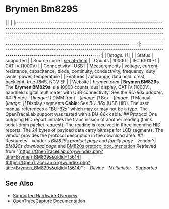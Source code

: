 # Brymen Bm829S
| | | |:-----------------------------------------------------------------------------------------------------------------------------------------------------------------------------------------------------------------------------------------------------------------------------------------------------------------------------------------------------------------------------------:|:----------------------------------------------------------------------------------------------------------------------------------------:| | [*Image: \1* | | | Status | supported | | Source code | [serial-dmm](http://github.com/OpenTraceLab/?p=OpenTraceCapture.git;a=tree;f=src/hardware/serial-dmm) | | Counts | 10000 | | IEC 61010-1 | CAT IV (1000V) | | Connectivity | USB | | Measurements | voltage, current, resistance, capacitance, diode, continuity, conductivity, frequency, duty cycle, power, temperature | | Features | autorange, data hold, crest, backlight, true-RMS, NCV EF | | Website | *brymen.com* | **Brymen BM829s** The **Brymen BM829s** is a 10000 counts, dual display, CAT IV (1000V), handheld digital multimeter with USB connectivity. See the *BU-86x adapter*. ## Photos \-
[*Image: \1*
DMM front
\-
[*Image: \1*
Box
\-
[*Image: \1*
Manual
\-
[*Image: \1*
Display segments
**Cable:** See *BU-86x* (USB HID). The user manual references a "BU-82x" which may or may not be a typo. The OpenTraceLab support was tested with a BU-86x cable. ## Protocol One outgoing HID report initiates the transmission of another reading (think serial-dmm packet request). The reading is received in three incoming HID reports. The 24 bytes of payload data carry bitmaps for LCD segments. The vendor provides the protocol description in the download area. ## Resources \- vendor's *BM829s product page* and *family page* \- vendor's *BM820s download page* and [BM820s protocol documentation](http://brymen.com/product-html/images/DownloadList/ProtocolList/BM820-BM820s_List/BM820-BM820s-10000count-professional-dual-display-DMMs-protocol.pdf)
Retrieved from "[https://OpenTraceLab.org/w/index.php?title=Brymen_BM829s&oldid=15614](https://OpenTraceLab.org/w/index.php?title=Brymen_BM829s&oldid=15614)"
: \- *Device* \- *Multimeter* \- *Supported*
## See Also
- [Supported Hardware Overview](../supported-hardware.md)
- [OpenTraceCapture Documentation](../../opentracecapture/overview.md)
